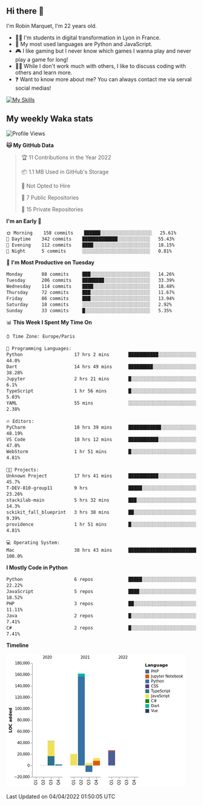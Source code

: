 ## Hi there 👋

I'm Robin Marquet, I'm 22 years old.

- 👨‍💻 I'm students in digital transformation in Lyon in France.
- 🌱 My most used languages are Python and JavaScript.
- 🎮 I like gaming but I never know which games I wanna play and never play a game for long!
- 👯‍♀️ While I don't work much with others, I like to discuss coding with others and learn more.
- ❓ Want to know more about me? You can always contact me via serval social medias!

[![My Skills](https://skillicons.dev/icons?i=js,html,css,docker,express,figma,firebase,graphql,mongodb,mysql,nodejs,py,react,ts,vue)](https://skillicons.dev)

## My weekly Waka stats

<!--START_SECTION:waka-->
![Profile Views](http://img.shields.io/badge/Profile%20Views-0-blue)

**🐱 My GitHub Data** 

> 🏆 11 Contributions in the Year 2022
 > 
> 📦 1.1 MB Used in GitHub's Storage 
 > 
> 🚫 Not Opted to Hire
 > 
> 📜 7 Public Repositories 
 > 
> 🔑 15 Private Repositories  
 > 
**I'm an Early 🐤** 

```text
🌞 Morning    158 commits    ██████░░░░░░░░░░░░░░░░░░░   25.61% 
🌆 Daytime    342 commits    █████████████░░░░░░░░░░░░   55.43% 
🌃 Evening    112 commits    ████░░░░░░░░░░░░░░░░░░░░░   18.15% 
🌙 Night      5 commits      ░░░░░░░░░░░░░░░░░░░░░░░░░   0.81%

```
📅 **I'm Most Productive on Tuesday** 

```text
Monday       88 commits     ███░░░░░░░░░░░░░░░░░░░░░░   14.26% 
Tuesday      206 commits    ████████░░░░░░░░░░░░░░░░░   33.39% 
Wednesday    114 commits    ████░░░░░░░░░░░░░░░░░░░░░   18.48% 
Thursday     72 commits     ███░░░░░░░░░░░░░░░░░░░░░░   11.67% 
Friday       86 commits     ███░░░░░░░░░░░░░░░░░░░░░░   13.94% 
Saturday     18 commits     ░░░░░░░░░░░░░░░░░░░░░░░░░   2.92% 
Sunday       33 commits     █░░░░░░░░░░░░░░░░░░░░░░░░   5.35%

```


📊 **This Week I Spent My Time On** 

```text
⌚︎ Time Zone: Europe/Paris

💬 Programming Languages: 
Python                   17 hrs 2 mins       ███████████░░░░░░░░░░░░░░   44.0% 
Dart                     14 hrs 49 mins      █████████░░░░░░░░░░░░░░░░   38.28% 
Jupyter                  2 hrs 21 mins       █░░░░░░░░░░░░░░░░░░░░░░░░   6.1% 
TypeScript               1 hr 56 mins        █░░░░░░░░░░░░░░░░░░░░░░░░   5.03% 
YAML                     55 mins             ░░░░░░░░░░░░░░░░░░░░░░░░░   2.38%

🔥 Editors: 
PyCharm                  18 hrs 39 mins      ████████████░░░░░░░░░░░░░   48.19% 
VS Code                  18 hrs 12 mins      ███████████░░░░░░░░░░░░░░   47.0% 
WebStorm                 1 hr 51 mins        █░░░░░░░░░░░░░░░░░░░░░░░░   4.81%

🐱‍💻 Projects: 
Unknown Project          17 hrs 41 mins      ███████████░░░░░░░░░░░░░░   45.7% 
T-DEV-810-group11        9 hrs               █████░░░░░░░░░░░░░░░░░░░░   23.26% 
stackilab-main           5 hrs 32 mins       ███░░░░░░░░░░░░░░░░░░░░░░   14.3% 
sckikit_fall_blueprint   3 hrs 38 mins       ██░░░░░░░░░░░░░░░░░░░░░░░   9.39% 
providence               1 hr 51 mins        █░░░░░░░░░░░░░░░░░░░░░░░░   4.81%

💻 Operating System: 
Mac                      38 hrs 43 mins      █████████████████████████   100.0%

```

**I Mostly Code in Python** 

```text
Python                   6 repos             █████░░░░░░░░░░░░░░░░░░░░   22.22% 
JavaScript               5 repos             ████░░░░░░░░░░░░░░░░░░░░░   18.52% 
PHP                      3 repos             ██░░░░░░░░░░░░░░░░░░░░░░░   11.11% 
Java                     2 repos             █░░░░░░░░░░░░░░░░░░░░░░░░   7.41% 
C#                       2 repos             █░░░░░░░░░░░░░░░░░░░░░░░░   7.41%

```


**Timeline**

![Chart not found](https://raw.githubusercontent.com/rmarquet21/rmarquet21/main/charts/bar_graph.png) 


 Last Updated on 04/04/2022 01:50:05 UTC
<!--END_SECTION:waka-->
